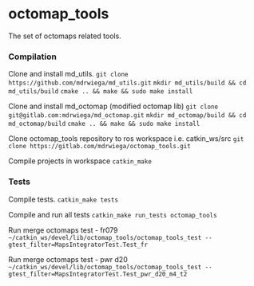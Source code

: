 # octomap_tools

The set of octomaps related tools.

### Compilation

Clone and install md\_utils.
`git clone https://github.com/mdrwiega/md_utils.git`
`mkdir md_utils/build && cd md_utils/build`
`cmake .. && make && sudo make install`

Clone and install md\_octomap (modified octomap lib)
`git clone git@gitlab.com:mdrwiega/md_octomap.git`
`mkdir md_octomap/build && cd md_octomap/build`
`cmake .. && make && sudo make install`

Clone octomap_tools repository to ros workspace i.e. catkin_ws/src
`git clone https://gitlab.com/mdrwiega/octomap_tools.git`

Compile projects in workspace
`catkin_make`

### Tests

Compile tests.
`catkin_make tests`

Compile and run all tests
`catkin_make run_tests octomap_tools`

Run merge octomaps test - fr079
`~/catkin_ws/devel/lib/octomap_tools/octomap_tools_test --gtest_filter=MapsIntegratorTest.Test_fr`

Run merge octomaps test - pwr d20
`~/catkin_ws/devel/lib/octomap_tools/octomap_tools_test --gtest_filter=MapsIntegratorTest.Test_pwr_d20_m4_t2`